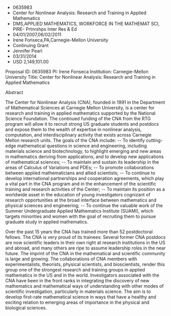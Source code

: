 
* 0635983
* Center for Nonlinear Analysis: Research and Training in Applied Mathematics
* DMS,APPLIED MATHEMATICS, WORKFORCE IN THE MATHEMAT SCI, PIRE- Prtnrshps Inter Res & Ed
* 04/01/2007,06/02/2011
* Irene Fonseca,PA,Carnegie-Mellon University
* Continuing Grant
* Jennifer Pearl
* 03/31/2014
* USD 2,149,101.00

Proposal ID: 0635983 PI: Irene Fonseca Institution: Carnegie-Mellon University
Title: Center for Nonlinear Analysis: Research and Training in Applied
Mathematics

Abstract

The Center for Nonlinear Analysis (CNA), founded in 1991 in the Department of
Mathematical Sciences at Carnegie Mellon University, is a center for research
and training in applied mathematics supported by the National Science
Foundation. The continued funding of the CNA from the RTG program will allow it
to recruit strong US graduate students and postdocs and expose them to the
wealth of expertise in nonlinear analysis, computation, and interdisciplinary
activity that exists across Carnegie Mellon research units. The goals of the CNA
include: -- To identify cutting-edge mathematical questions in science and
engineering, including materials science and biotechnology, to highlight
emerging and new areas in mathematics deriving from applications, and to develop
new applications of mathematical sciences; -- To maintain and sustain its
leadership in the areas of Calculus of Variations and PDEs; -- To promote
collaborations between applied mathematicians and allied scientists; -- To
continue to develop international partnerships and cooperation agreements, which
play a vital part in the CNA program and in the enhancement of the scientific
training and research activities of the Center; -- To maintain its position as a
worldwide asset in the education of young investigators cognizant of research
opportunities at the broad interface between mathematics and physical sciences
and engineering; -- To continue the valuable work of the Summer Undergraduate
Applied Mathematics Institute (SUAMI), which targets minorities and women with
the goal of recruiting them to pursue graduate study in applied mathematics.

Over the past 15 years the CNA has trained more than 52 postdoctoral fellows.
The CNA is very proud of its trainees: Several former CNA postdocs are now
scientific leaders in their own right at research institutions in the US and
abroad, and many others are ripe to assume leadership roles in the near future.
The imprint of the CNA in the mathematical and scientific community is large and
growing. The collaborations of CNA members with experimentalists, theorists,
physical scientists, and bioscientists, render this group one of the strongest
research and training groups in applied mathematics in the US and in the world.
Investigators associated with the CNA have been in the front ranks in
integrating the discovery of new mathematics and mathematical ways of
understanding with other modes of scientific investigation, particularly in
materials science. The aim is to develop first-rate mathematical science in ways
that have a healthy and exciting relation to emerging areas of importance in the
physical and biological sciences.
